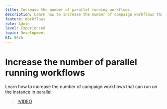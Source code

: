 ```yaml
---
title: Increase the number of parallel running workflows
description: Learn how to increase the number of campaign workflows that can run on the instance in parallel.
feature: Workflows
role: Admin
level: Experienced 
topic: Development
kt: 8426
---
```


# Increase the number of parallel running workflows

Learn how to increase the number of campaign workflows that can run on the instance in parallel.

>[!VIDEO](https://video.tv.adobe.com/v/335982?quality=12)
